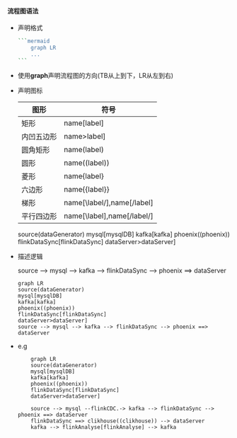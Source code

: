 #### 流程图语法

+ 声明格式

  ```perl
  ​```mermaid
      graph LR 
      ...
  ​```
  ```

+ 使用**graph**声明流程图的方向(TB从上到下，LR从左到右)

+ 声明图标

  | 图形       | 符号                       |
  | ---------- | -------------------------- |
  | 矩形       | name[label]                |
  | 内凹五边形 | name>label]                |
  | 圆角矩形   | name(label)                |
  | 圆形       | name((label))              |
  | 菱形       | name{label}                |
  | 六边形     | name{{label}}              |
  | 梯形       | name[\label/],name[/label] |
  | 平行四边形 | name[\label],name[/label/] |

  source(dataGenerator)
  mysql[mysqlDB]
  kafka[kafka]
  phoenix((phoenix))
  flinkDataSync[flinkDataSync]
  dataServer>dataServer]

+ 描述逻辑

  source --> mysql --> kafka --> flinkDataSync --> phoenix ==> dataServer

  ```mermaid
  graph LR
  source(dataGenerator)
  mysql[mysqlDB]
  kafka[kafka]
  phoenix((phoenix))
  flinkDataSync[flinkDataSync]
  dataServer>dataServer]
  source --> mysql --> kafka --> flinkDataSync --> phoenix ==> dataServer
  ```





+ e.g

  ```mermaid
      graph LR
      source(dataGenerator)
      mysql[mysqlDB]
      kafka[kafka]
      phoenix((phoenix))
      flinkDataSync[flinkDataSync]
      dataServer>dataServer]
  
      source --> mysql --flinkCDC.-> kafka --> flinkDataSync --> phoenix ==> dataServer
      flinkDataSync ==> clikhouse((clikhouse)) --> dataServer
      kafka --> flinkAnalyse[flinkAnalyse] --> kafka
  
  ```

  